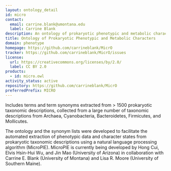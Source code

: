 ```yaml
---
layout: ontology_detail
id: micro
contact:
  email: carrine.blank@umontana.edu
  label: Carrine Blank
description: An ontology of prokaryotic phenotypic and metabolic characters
title: Ontology of Prokaryotic Phenotypic and Metabolic Characters
domain: phenotype
homepage: https://github.com/carrineblank/MicrO
tracker: https://github.com/carrineblank/MicrO/issues
license:
  url: https://creativecommons.org/licenses/by/2.0/
  label: CC BY 2.0
products:
  - id: micro.owl
activity_status: active
repository: https://github.com/carrineblank/MicrO
preferredPrefix: MICRO
---
```


Includes terms and term synonyms extracted from > 1500 prokaryotic taxonomic descriptions, collected from a large number of taxonomic descriptions from Archaea, Cyanobacteria, Bacteroidetes, Firmicutes, and Mollicutes.

The ontology and the synonym lists were developed to facilitate the automated extraction of phenotypic data and character states from prokaryotic taxonomic descriptions using a natural language processing algorithm (MicroPIE). MicroPIE is currently being developed by Hong Cui, Elvis Hsin-Hui Wu, and Jin Mao (University of Arizona) in collaboration with Carrine E. Blank (University of Montana) and Lisa R. Moore (University of Southern Maine).
